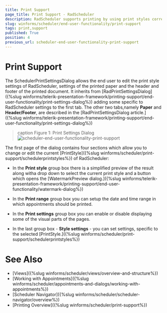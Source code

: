 ```yaml
---
title: Print Support
page_title: Print Support - RadScheduler
description: RadScheduler supports printing by using print styles corresponding to the available views of the control.
slug: winforms/scheduler/end-user-functionality/print-support
tags: print,support
published: True
position: 4
previous_url: scheduler-end-user-functionality-print-support
---
```


# Print Support

The SchedulerPrintSettingsDialog allows the end user to edit the print style settings of RadScheduler, settings of the printed paper and the header and footer of the printed document. It inherits from [RadPrintSettingsDialog]({%slug winforms/telerik-presentation-framework/printing-support/end-user-functionality/print-settings-dialog%}) adding some specific to RadScheduler settings to the first tab. The other two tabs,namely __Paper__ and __Header/Footer__, are described in the [RadPrintSettingsDialog article.]({%slug winforms/telerik-presentation-framework/printing-support/end-user-functionality/print-settings-dialog%})

>caption Figure 1: Print Settings Dialog
![scheduler-end-user-functionality-print-support](images/scheduler-end-user-functionality-print-support.png)

The first page of the dialog contains four sections which allow you to change or edit the current [PrintStyle]({%slug winforms/scheduler/print-support/schedulerprintstyles%}) of RadScheduler:  		

* In the __Print style__ group box there is a simplified preview of the result along witha drop down to select the current print style and a button which opens the [WatermarkPreview dialog.]({%slug winforms/telerik-presentation-framework/printing-support/end-user-functionality/watermark-dialog%})

* In the __Print range__ group box you can setup the date and time range in which appointments should be printed.  			

* In the __Print settings__ group box you can enable or disable displaying some of the visual parts of the pages.        	

* In the last group box - __Style settings__ - you can set settings, specific to the selected [PrintStyle.]({%slug winforms/scheduler/print-support/schedulerprintstyles%})

# See Also

* [Views]({%slug winforms/scheduler/views/overview-and-structure%})
* [Working with Appointments]({%slug winforms/scheduler/appointments-and-dialogs/working-with-appointments%})
* [Scheduler Navigator]({%slug winforms/scheduler/scheduler-navigator/overview%})
* [Printing Overview]({%slug winforms/scheduler/print-support%})
